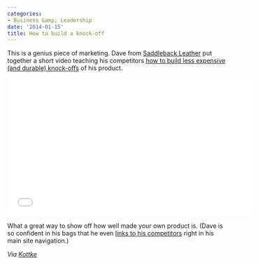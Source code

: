 ```yaml
---
categories:
- Business &amp; Leadership
date: '2014-01-15'
title: How to build a knock-off
---
```


This is a genius piece of marketing. Dave from <a href="http://www.saddlebackleather.com/">Saddleback Leather</a> put together a short video teaching his competitors <a href="https://www.youtube.com/watch?v=a11wlngpuSY">how to build less expensive (and durable) knock-offs</a> of his product.

<iframe width="560" height="315" src="//www.youtube.com/embed/a11wlngpuSY" frameborder="0" allowfullscreen></iframe>

What a great way to show off how well made your own product is. (Dave is so confident in his bags that he even <a href="http://www.saddlebackleather.com/Our-Rivals">links to his competitors</a> right in his main site navigation.)

<em>Via <a href="http://kottke.org/14/01/how-to-make-a-fake-bag">Kottke</a></em>